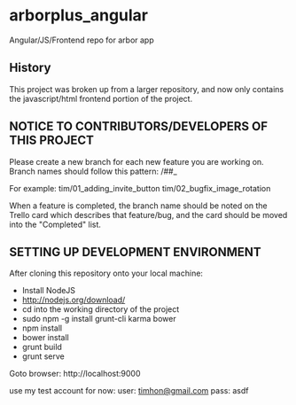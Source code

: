 arborplus_angular
=================

Angular/JS/Frontend repo for arbor app

History
-------
This project was broken up from a larger repository, and now only contains the javascript/html frontend portion of the project.


NOTICE TO CONTRIBUTORS/DEVELOPERS OF THIS PROJECT
-----------------------------------
Please create a new branch for each new feature you are working on.
Branch names should follow this pattern:
      <yourName>/##_<featureName>

For example:
      tim/01_adding_invite_button
	  tim/02_bugfix_image_rotation

When a feature is completed, the branch name should be noted
on the Trello card which describes that feature/bug, and the card
should be moved into the "Completed" list.



SETTING UP DEVELOPMENT ENVIRONMENT
----------------------------------

After cloning this repository onto your local machine:

 - Install NodeJS
 - http://nodejs.org/download/
 - cd into the working directory of the project
 - sudo npm -g install grunt-cli karma bower
 - npm install
 - bower install
 - grunt build
 - grunt serve

Goto browser: http://localhost:9000

use my test account for now: 
   user: timhon@gmail.com
   pass: asdf

